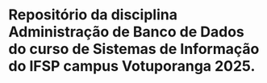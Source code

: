 # Repositório da disciplina Administração de Banco de Dados do curso de Sistemas de Informação do IFSP campus Votuporanga 2025.
